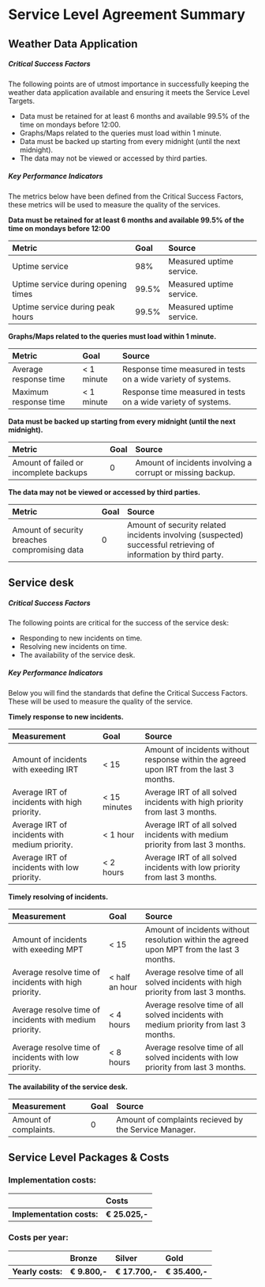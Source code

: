 # Service Level Agreement Summary

## Weather Data Application

##### Critical Success Factors

The following points are of utmost importance in successfully keeping the weather data application available and ensuring it meets the Service Level Targets.

- Data must be retained for at least 6 months and available 99.5% of the time on mondays before 12:00.
- Graphs/Maps related to the queries must load within 1 minute.
- Data must be backed up starting from every midnight (until the next midnight).
- The data may not be viewed or accessed by third parties.

##### Key Performance Indicators

The metrics below have been defined from the Critical Success Factors, these metrics will be used to measure the quality of the services.

__Data must be retained for at least 6 months and available 99.5% of the time on mondays before 12:00__

| Metric                              | Goal  | Source                   |
| :----------                         | :---  | :---                     |
| Uptime service                      | 98%   | Measured uptime service. |
| Uptime service during opening times | 99.5% | Measured uptime service. |
| Uptime service during peak hours    | 99.5% | Measured uptime service. |

__Graphs/Maps related to the queries must load within 1 minute.__

| Metric                | Goal       | Source                                                        |
| :----------           | :---       | :---                                                          |
| Average response time | < 1 minute | Response time measured in tests on a wide variety of systems. |
| Maximum response time | < 1 minute | Response time measured in tests on a wide variety of systems. |

__Data must be backed up starting from every midnight (until the next midnight).__

| Metric                                 | Goal | Source                                                     |
| :----------                            | :--- | :---                                                       |
| Amount of failed or incomplete backups | 0    | Amount of incidents involving a corrupt or missing backup. |

__The data may not be viewed or accessed by third parties.__

| Metric                                        | Goal | Source                                                                                                          |
| :----------                                   | :--- | :---                                                                                                            |
| Amount of security breaches compromising data | 0    | Amount of security related incidents involving (suspected) successful retrieving of information by third party. |

## Service desk

##### Critical Success Factors

The following points are critical for the success of the service desk:

* Responding to new incidents on time.
* Resolving new incidents on time.
* The availability of the service desk.

##### Key Performance Indicators

Below you will find the standards that define the Critical Success Factors. These will be used to measure the quality of the service.

__Timely response to new incidents.__

| Measurement                                    | Goal         | Source                                                                                  |
| :----------                                    | :---         | :---                                                                                    |
| Amount of incidents with exeeding IRT          | < 15         | Amount of incidents without response within the agreed upon IRT from the last 3 months. |
| Average IRT of incidents with high priority.   | < 15 minutes | Average IRT of all solved incidents with high priority from last 3 months.              |
| Average IRT of incidents with medium priority. | < 1 hour     | Average IRT of all solved incidents with medium priority from last 3 months.            |
| Average IRT of incidents with low priority.    | < 2 hours    | Average IRT of all solved incidents with low priority from last 3 months.               |


__Timely resolving of incidents.__

| Measurement                                             | Goal           | Source                                                                                    |
| :----------                                             | :--            | :---                                                                                      |
| Amount of incidents with exeeding MPT                   | < 15           | Amount of incidents without resolution within the agreed upon MPT from the last 3 months. |
| Average resolve time of incidents with high priority.   | < half an hour | Average resolve time of all solved incidents with high priority from last 3 months.       |
| Average resolve time of incidents with medium priority. | < 4 hours      | Average resolve time of all solved incidents with medium priority from last 3 months.     |
| Average resolve time of incidents with low priority.    | < 8 hours      | Average resolve time of all solved incidents with low priority from last 3 months.        |


__The availability of the service desk.__

| Measurement           | Goal | Source                                                |
| :----------           | :--  | :---                                                  |
| Amount of complaints. | 0    | Amount of complaints recieved by the Service Manager. |

## Service Level Packages & Costs

### Implementation costs:

|                                                               | Costs          |
| :---                                                          | :---           |
| <div style="text-align:right">__Implementation costs:__</div> | __€ 25.025,-__ |

### Costs per year:

|                                                       | Bronze        | Silver         | Gold           |
| :---                                                  | :-----        | :-----         | :---           |
| <div style="te-t-align:right">__Yearly costs:__</div> | __€ 9.800,-__ | __€ 17.700,-__ | __€ 35.400,-__ |